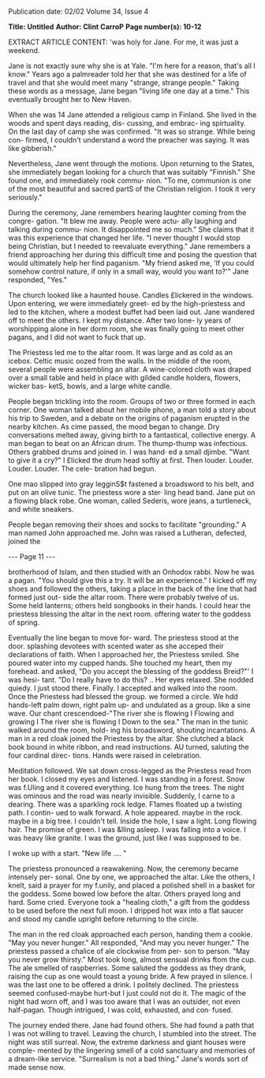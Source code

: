 Publication date: 02/02
Volume 34, Issue 4

**Title: Untitled**
**Author: Clint CarroP**
**Page number(s): 10-12**

EXTRACT ARTICLE CONTENT:
'was holy for Jane. For me, it was just a 
weekend. 

Jane is not exactly sure why she is at 
Yale. "I'm here for a reason, that's all I 
know." Years ago a palmreader told her that 
she was destined for a life of travel and that 
she would meet many "strange, strange 
people." Taking these words as a message, 
Jane began "living life one day at a time." 
This eventually brought her to New 
Haven. 

When she was 14 Jane attended a 
religious camp in Finland. She 
lived in the woods and 
spent days reading, dis-
cussing, and embrac-
ing spirtuality. On 
the last day of 
camp 
she was 
confirmed. 
"It 
was so strange. 
While being con-
firmed, I couldn't 
understand a word 
the preacher was 
saying. It was like 
gibberish." 

Nevertheless, Jane went 
through the motions. 
Upon returning to the States, 
she immediately began looking for a 
church that was suitably "Finnish." She 
found one, and immediately rook commu-
nion. "To me, communion is one of the 
most beautiful and sacred partS of the 
Christian religion. I took it very seriously." 

During the ceremony, Jane remembers 
hearing laughter coming from the congre-
gation. "It blew me away. People were actu-
ally laughing and talking during commu-
nion. It disappointed me so much." She 
claims that it was this experience that 
changed her life. "I never thought I would 
stop being Christian, but I needed to 
reevaluate everything." Jane remembers a 
friend approaching her during this difficult 
time and posing the question that would 
ultimately help her find paganism. "My 
friend asked me, 'lf you could somehow 
control nature, if only in a small way, 
would you want to?'" Jane responded, 
"Yes." 

The church looked like a haunted 
house. Candles £lickered in the windows. 
Upon entering, we were immediately greet-
ed by the high-priestess and led to the 
kitchen, where a modest buffet had been 
laid out. Jane wandered off to meet the 
others. I kept my distance. After two lone-
ly years of worshipping alone in her dorm 
room, she was finally going to meet other 
pagans, and I did not want to fuck that up. 

The Priestess led me to the altar room. It 
was large and as cold as an icebox. 
Celtic music oozed from the 
walls. In the middle of the 
room, several people were 
assembling an altar. A 
wine-colored 
cloth 
was draped over a 
small table and held 
in place with gilded 
candle 
holders, 
flowers, wicker bas-
ketS, bowls, and a 
large white candle. 

People began trickling 
into the room. Groups 
of two or three formed in 
each corner. One woman 
talked about her mobile phone, a 
man told a story about his trip to Sweden, 
and a debate on the origins of paganism 
erupted in the nearby kitchen. As cime 
passed, the mood began to change. Dry 
conversations melted away, giving birth to 
a fantastical, collective energy. A man 
began to beat on an African drum. The 
thump-thump was infectious. Others 
grabbed drums and joined in. I was hand· 
ed a small djimbe. "Want to give it a cry?" 
I £licked the drum head softly at first. Then 
louder. Louder. Louder. Louder. The cele-
bration had begun. 

One mao slipped into gray legginS$t 
fastened a broadsword to his belt, and put 
on an olive tunic. The priestess wore a ster· 
ling head band. Jane put on a flowing black 
robe. One woman, called Sederis, wore 
jeans, a turtleneck, and white sneakers. 

People began removing their shoes and 
socks to facilitate "grounding." A man 
named John approached me. John was 
raised a Lutheran, defected, joined the


--- Page 11 ---

brotherhood of Islam, and then studied 
with an Onhodox rabbi. Now he was a 
pagan. "You should give this a try. It will be 
an experience." I kicked off my shoes and 
followed the others, taking a place in the 
back of the line that had formed just out-
side the altar room. There were probably 
twelve of us. Some held lanterns; others 
held songbooks in their hands. I could hear 
the priestess blessing the altar in the next 
room. offering water to the goddess of 
spring. 

Eventually the line began to move for-
ward. The priestess stood at the door. 
splashing devotees with scented water as 
she acceped their declarations of faith. 
When I approached her, the Priestess 
smiled. She poured water into my cupped 
hands. She touched my heart, then my 
forehead. and asked, "Do you accept the 
blessing of the goddess Breid?"' I was hesi-
tant. "Do I really have to do this? .. Her eyes 
relaxed. She nodded quiedy. I just stood 
there. Finally. I accepted and walked into 
the room. Once the Priestess had blessed 
the group. we formed a circle. We hdd 
hands-left palm down, right palm up-
and undulated as a group. like a sine wave. 
Our chant crescendoed-"The river she is 
flowing I Flowing and growing I The river 
she is flowing I Down to the sea." The man 
in the tunic walked around the room, hold-
ing his broadsword, shouting incantations. 
A man in a red cloak joined the Priestess by 
the altar. She clutched a black book bound 
in white ribbon, and read instructions. AU 
turned, saluting the four cardinal direc-
tions. Hands were raised in celebration. 

Meditation followed. We sat down 
cross-legged as the Priestess read from her 
book. I closed my eyes and listened. I was 
standing in a forest. Snow was f.Uling and it 
covered everything. Ice hung from the 
trees. The night was ominous and the road 
was nearly invisible. Suddenly, I carne to a 
dearing. There was a sparkling rock ledge. 
F1ames floated up a twisting path. I contin-
ued to walk forward. A hole appeared. 
maybe in the rock. maybe in a big tree. I 
couldn't tell. Inside the hole, I saw a light. 
Long flowing hair. The promise of green. I 
was &lling asleep. I was falling into a voice. 
I 
was heavy like granite. I was the ground, 
just like I was supposed to be. 

I woke up with a start. "New life .... " 

The priestess pronounced a reawakening. 
Now, the ceremony became intensely per-
sonal. One by one, we approached the 
altar. Like the others, I knelt, said a prayer 
for my f.unily, and placed a polished shell 
in a basket for the goddess. Some bowed 
low before the altar. Others prayed long 
and hard. Some cried. Everyone took a 
"healing cloth," a gift from the goddess to 
be used before the next full moon. I 
dripped hot wax into a flat saucer and 
stood my candle upright before returning 
to the circle. 

The man in the red cloak approached 
each person, handing them a cookie. "May 
you never hunger." All responded, "And 
may you never hunger." The priestess 
passed a chalice of ale clockwise from per-
son to person. "May you never grow 
thirsty." Most took long, almost sensual 
drinks ftom the cup. The ale smelled of 
raspberries. Some saluted the goddess as 
they drank, raising the cup as one would 
toast a young bride. A few prayed in 
silence. I was the last one to be offered a 
drink. I politely declined. The priestess 
seemed confused-maybe hurt-but I just 
could not do it. The magic of the night had 
worn off, and I was too aware that I was an 
outsider, not even half-pagan. Though 
intrigued, I was cold, exhausted, and con· 
fused. 

The journey ended there. Jane had 
found others. She had found a path that I 
was not willing to travel. Leaving the 
church, I stumbled into the street. The 
night was still surreal. Now, the extreme 
darkness and giant houses were comple-
mented by the lingering smell of a cold 
sanctuary and memories of a dream-like 
service. "Surrealism is not a bad thing." 
Jane's words sort of made sense now.